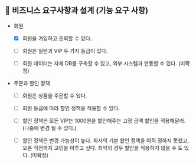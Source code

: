## 🚀 비즈니스 요구사항과 설계 (기능 요구 사항)

- 회원
  - [x] 회원을 가입하고 조회할 수 있다.
  
  - [ ] 회원은 일반과 VIP 두 가지 등급이 있다.
  
  - [ ] 회원 데이터는 자체 DB를 구축할 수 있고, 외부 시스템과 연동할 수 있다. (미확정)
  
- 주문과 할인 정책
  - [ ] 회원은 상품을 주문할 수 있다.
  
  - [ ] 회원 등급에 따라 할인 정책을 적용할 수 있다.
  
  - [ ] 할인 정책은 모든 VIP는 1000원을 할인해주는 고정 금액 할인을 적용해달라. (나중에 변경 될 수 있다.)
  
  - [ ] 할인 정책은 변경 가능성이 높다. 회사의 기본 할인 정책을 아직 정하지 못했고, 오픈 직전까지 고민을 미루고 싶다. 최악의 경우 할인을 적용하지 않을 수 도 있다. (미확정)
